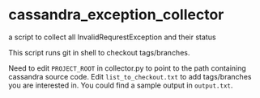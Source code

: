 cassandra_exception_collector
=============================

a script to collect all InvalidRequrestException and their status

This script runs git in shell to checkout tags/branches.

Need to edit `PROJECT_ROOT` in collector.py to point to the path containing cassandra source code.
Edit `list_to_checkout.txt` to add tags/branches you are interested in.
You could find a sample output in `output.txt`.
